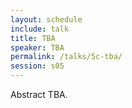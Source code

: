 ```yaml
---
layout: schedule
include: talk
title: TBA
speaker: TBA
permalink: /talks/5c-tba/
session: s05
---
```


Abstract TBA.
